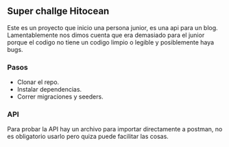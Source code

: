 ## Super challge Hitocean

Este es un proyecto que inicio una persona junior, es una api para un blog. Lamentablemente nos dimos cuenta que era demasiado para el junior porque el codigo no tiene un codigo limpio o legible y posiblemente haya bugs.

### Pasos
- Clonar el repo.
- Instalar dependencias.
- Correr migraciones y seeders.

### API
Para probar la API hay un archivo para importar directamente a postman, no es obligatorio usarlo pero quiza puede facilitar las cosas.
